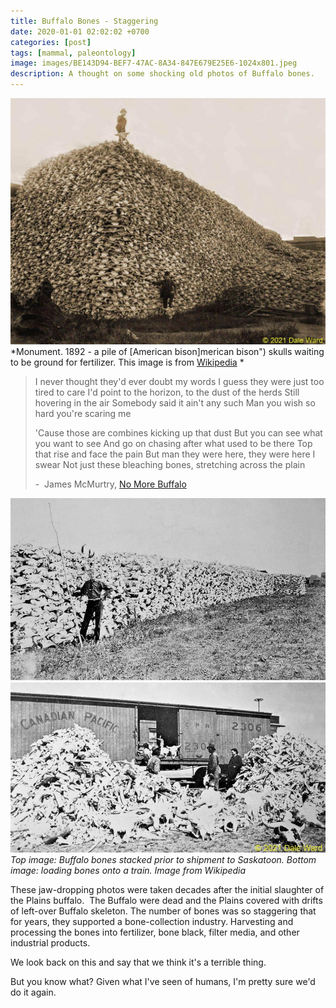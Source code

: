 ```yaml
---
title: Buffalo Bones - Staggering
date: 2020-01-01 02:02:02 +0700
categories: [post]
tags: [mammal, paleontology]
image: images/BE143D94-BEF7-47AC-8A34-847E679E25E6-1024x801.jpeg
description: A thought on some shocking old photos of Buffalo bones.
---
```


![](images/BE143D94-BEF7-47AC-8A34-847E679E25E6-1024x801.jpeg) 
*Monument. 1892 - a pile of [American bison]merican bison") skulls waiting to be ground for fertilizer. This image is from  [Wikipedia](https://en.wikipedia.org/wiki/American_bison#/media/File:Bison_skull_pile-restored.jpg) *

> I never thought they'd ever doubt my words I guess they were just too tired to care I'd point to the horizon, to the dust of the herds Still hovering in the air Somebody said it ain't any such Man you wish so hard you're scaring me
> 
> 'Cause those are combines kicking up that dust But you can see what you want to see And go on chasing after what used to be there Top that rise and face the pain But man they were here, they were here I swear Not just these bleaching bones, stretching across the plain
> 
> \-  James McMurtry, [No More Buffalo](https://m.youtube.com/watch?v=tIwfI3k8kV0)

![](images/623A958A-D56B-4207-A1EC-A67AA8C05A9D-911x1024.jpeg) *Top image: Buffalo bones stacked prior to shipment to Saskatoon. Bottom image: loading bones onto a train. Image from Wikipedia*

These jaw-dropping photos were taken decades after the initial slaughter of the Plains buffalo.  The Buffalo were dead and the Plains covered with drifts of left-over Buffalo skeleton. The number of bones was so staggering that for years, they supported a bone-collection industry. Harvesting and processing the bones into fertilizer, bone black, filter media, and other industrial products.

We look back on this and say that we think it's a terrible thing. 

But you know what? Given what I've seen of humans, I'm pretty sure we'd do it again.